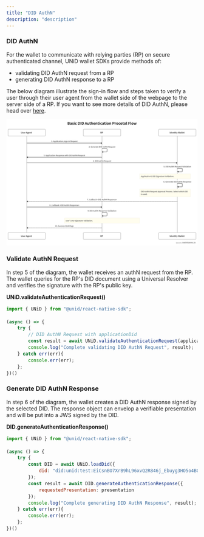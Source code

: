 ```yaml
---
title: "DID AuthN"
description: "description"
---
```


### DID AuthN

For the wallet to communicate with relying parties (RP) on secure authenticated channel, UNiD wallet SDKs provide methods of:

- validating DID AuthN request from a RP
- generating DID AuthN response to a RP

The below diagram illustrate the sign-in flow and steps taken to verify a user through their user agent from the wallet side of the webpage to the server side of a RP. If you want to see more details of DID AuthN, please head over [here](../unid/3-extensions).

![DID Auth Protocol Flow](../assets/did-authN-protocol.png)

### Validate AuthN Request

In step 5 of the diagram, the wallet receives an authN request from the RP. The wallet queries for the RP's DID document using a Universal Resolver and verifies the signature with the RP's public key.

**UNiD.validateAuthenticationRequest()**
```js
import { UNiD } from "@unid/react-native-sdk";

(async () => {
    try {
        // DID AuthN Request with applicationDid
        const result = await UNiD.validateAuthenticationRequest(applicationDid);
        console.log("Complete validating DID AuthN Request", result);
    } catch err(err){
        console.err(err);
    };
})()
```

### Generate DID AuthN Response

In step 6 of the diagram, the wallet creates a DID AuthN response signed by the selected DID. The response object can envelop a verifiable presentation and will be put into a JWS signed by the DID.

**DID.generateAuthenticationResponse()**
```js
import { UNiD } from "@unid/react-native-sdk";

(async () => {
    try {
        const DID = await UNiD.loadDid({
			did: "did:unid:test:EiCsnBO7XrB9hL96xvQ2R846j_Ebuyg3HO5o4BOSoU7ffg"
		});
        const result = await DID.generateAuthenticationResponse({
            requestedPresentation: presentation
        });
        console.log("Complete generating DID AuthN Response", result);
    } catch err(err){
        console.err(err);
    };
})()
```

<!--
### Tutorial DID AuthN

デモ用のDID authN request of RPをQRコードで設置
テストできるようにする
-->

